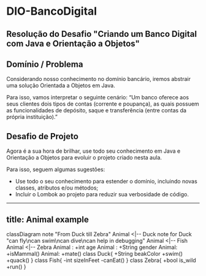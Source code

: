 # DIO-BancoDigital

## Resolução do Desafio "Criando um Banco Digital com Java e Orientação a Objetos"

## Domínio / Problema

Considerando nosso conhecimento no domínio bancário, iremos abstrair uma solução Orientada a Objetos em Java.

Para isso, vamos interpretar o seguinte cenário:
“Um banco oferece aos seus clientes dois tipos de contas (corrente e poupança), as quais possuem as funcionalidades de depósito, saque e transferência (entre contas da própria instituição).”

## Desafio de Projeto

Agora é a sua hora de brilhar, use todo seu conhecimento em Java e Orientação a Objetos para evoluir o projeto criado nesta aula.

Para isso, seguem algumas sugestões:
- Use todo o seu conhecimento para estender o domínio, incluindo novas classes, atributos e/ou métodos;
- Incluir o Lombok ao projeto para reduzir sua verbosidade de código.

---
title: Animal example
---
classDiagram
note "From Duck till Zebra"
Animal <|-- Duck
note for Duck "can fly\ncan swim\ncan dive\ncan help in debugging"
Animal <|-- Fish
Animal <|-- Zebra
Animal : +int age
Animal : +String gender
Animal: +isMammal()
Animal: +mate()
class Duck{
+String beakColor
+swim()
+quack()
}
class Fish{
-int sizeInFeet
-canEat()
}
class Zebra{
+bool is_wild
+run()
}
